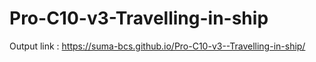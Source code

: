 # Pro-C10-v3-Travelling-in-ship

Output link : https://suma-bcs.github.io/Pro-C10-v3--Travelling-in-ship/
